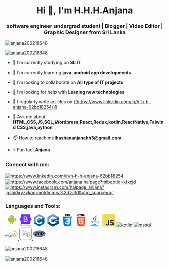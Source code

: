 <h1 align="center">Hi 👋, I'm H.H.H.Anjana</h1>

<h3 align="center">software engineer undergrad student | Blogger | Video Editor | Graphic Designer from Sri Lanka</h3>

<p align="left"> <img src="https://komarev.com/ghpvc/?username=anjana200218648&label=Profile%20views&color=0e75b6&style=flat" alt="anjana200218648" /> </p>

<p align="left"> <a href="https://github.com/ryo-ma/github-profile-trophy"><img src="https://github-profile-trophy.vercel.app/?username=anjana200218648" alt="anjana200218648" /></a> </p>

- 🔭 I’m currently studying on **SLIIT**

- 🌱 I’m currently learning **java, android app developments**

- 👯 I’m looking to collaborate on **All type of IT projects**

- 🤝 I’m looking for help with **Leaning new technologies**

- 📝 I regularly write articles on [[(https://www.linkedin.com/in/h-h-h-anjana-62bb18254/)](https://warm-pika-20e450hashan-anjana.netlify.app/)]

- 💬 Ask me about **HTML,CSS,JS,SQL,Wordpress,React,Redux,kotlin,ReactNative,Talwind CSS,java,python**

- 📫 How to reach me **hashananjanahh3@gmail.com**

- ⚡ Fun fact **Anjana**

<h3 align="left">Connect with me:</h3>
<p align="left">
<a href="[https://linkedin.com/in/https://www.linkedin.com/in/h-h-h-anjana-62bb18254](https://www.linkedin.com/in/h-h-h-anjana-62bb18254/)" target="blank"><img align="center" src="https://raw.githubusercontent.com/rahuldkjain/github-profile-readme-generator/master/src/images/icons/Social/linked-in-alt.svg" alt="https://www.linkedin.com/in/h-h-h-anjana-62bb18254" height="30" width="40" /></a>
<a href="https://fb.com/https://www.facebook.com/anjana.halpage?mibextid=kfxxjd" target="blank"><img align="center" src="https://raw.githubusercontent.com/rahuldkjain/github-profile-readme-generator/master/src/images/icons/Social/facebook.svg" alt="https://www.facebook.com/anjana.halpage?mibextid=kfxxjd" height="30" width="40" /></a>
<a href="https://instagram.com/https://www.instagram.com/halpage_anjana?igshid=yzvkodrmotdmmw%3d%3d&utm_source=qr" target="blank"><img align="center" src="https://raw.githubusercontent.com/rahuldkjain/github-profile-readme-generator/master/src/images/icons/Social/instagram.svg" alt="https://www.instagram.com/halpage_anjana?igshid=yzvkodrmotdmmw%3d%3d&utm_source=qr" height="30" width="40" /></a>
</p>

<h3 align="left">Languages and Tools:</h3>
<p align="left"> <a href="https://developer.android.com" target="_blank" rel="noreferrer"> <img src="https://raw.githubusercontent.com/devicons/devicon/master/icons/android/android-original-wordmark.svg" alt="android" width="40" height="40"/> </a> <a href="https://getbootstrap.com" target="_blank" rel="noreferrer"> <img src="https://raw.githubusercontent.com/devicons/devicon/master/icons/bootstrap/bootstrap-plain-wordmark.svg" alt="bootstrap" width="40" height="40"/> </a> <a href="https://www.cprogramming.com/" target="_blank" rel="noreferrer"> <img src="https://raw.githubusercontent.com/devicons/devicon/master/icons/c/c-original.svg" alt="c" width="40" height="40"/> </a> <a href="https://www.w3schools.com/cpp/" target="_blank" rel="noreferrer"> <img src="https://raw.githubusercontent.com/devicons/devicon/master/icons/cplusplus/cplusplus-original.svg" alt="cplusplus" width="40" height="40"/> </a> <a href="https://www.w3schools.com/css/" target="_blank" rel="noreferrer"> <img src="https://raw.githubusercontent.com/devicons/devicon/master/icons/css3/css3-original-wordmark.svg" alt="css3" width="40" height="40"/> </a> <a href="https://www.w3.org/html/" target="_blank" rel="noreferrer"> <img src="https://raw.githubusercontent.com/devicons/devicon/master/icons/html5/html5-original-wordmark.svg" alt="html5" width="40" height="40"/> </a> <a href="https://www.java.com" target="_blank" rel="noreferrer"> <img src="https://raw.githubusercontent.com/devicons/devicon/master/icons/java/java-original.svg" alt="java" width="40" height="40"/> </a> <a href="https://developer.mozilla.org/en-US/docs/Web/JavaScript" target="_blank" rel="noreferrer"> <img src="https://raw.githubusercontent.com/devicons/devicon/master/icons/javascript/javascript-original.svg" alt="javascript" width="40" height="40"/> </a> <a href="https://kotlinlang.org" target="_blank" rel="noreferrer"> <img src="https://www.vectorlogo.zone/logos/kotlinlang/kotlinlang-icon.svg" alt="kotlin" width="40" height="40"/> </a> <a href="https://www.microsoft.com/en-us/sql-server" target="_blank" rel="noreferrer"> <img src="https://www.svgrepo.com/show/303229/microsoft-sql-server-logo.svg" alt="mssql" width="40" height="40"/> </a> <a href="https://www.mysql.com/" target="_blank" rel="noreferrer"> <img src="https://raw.githubusercontent.com/devicons/devicon/master/icons/mysql/mysql-original-wordmark.svg" alt="mysql" width="40" height="40"/> </a> <a href="https://www.photoshop.com/en" target="_blank" rel="noreferrer"> <img src="https://raw.githubusercontent.com/devicons/devicon/master/icons/photoshop/photoshop-line.svg" alt="photoshop" width="40" height="40"/> </a> <a href="https://www.php.net" target="_blank" rel="noreferrer"> <img src="https://raw.githubusercontent.com/devicons/devicon/master/icons/php/php-original.svg" alt="php" width="40" height="40"/> </a> </p>

<p><img align="center" src="https://github-readme-stats.vercel.app/api/top-langs?username=anjana200218648&show_icons=true&locale=en&layout=compact" alt="anjana200218648" /></p>

<p><img align="center" src="https://github-readme-streak-stats.herokuapp.com/?user=anjana200218648&" alt="anjana200218648" /></p>
